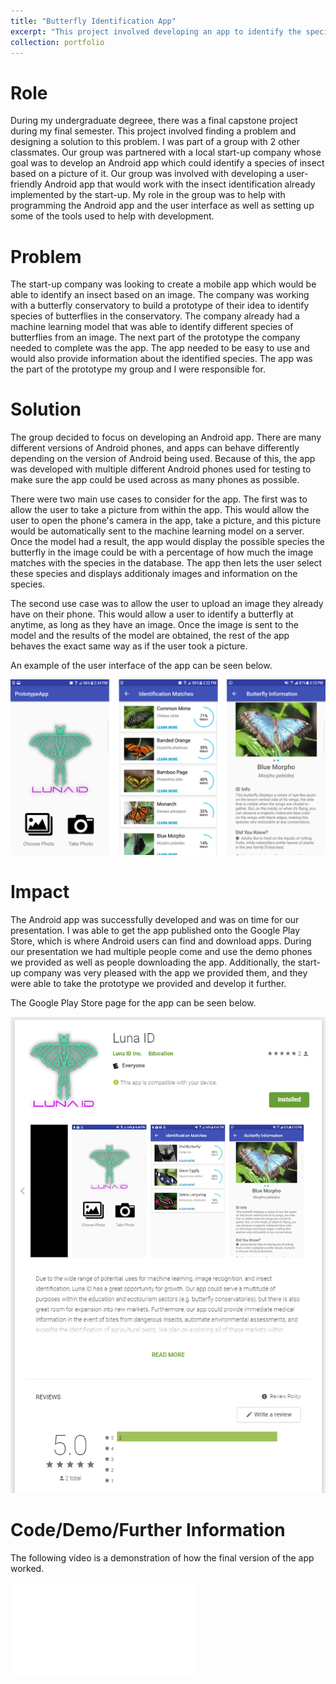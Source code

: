```yaml
---
title: "Butterfly Identification App"
excerpt: "This project involved developing an app to identify the species of a buttefly from an image. <br/><img src='/images/UI_for_luna_app.png'>"
collection: portfolio
---
```


Role
======
During my undergraduate degreee, there was a final capstone project during my final semester. This project 
involved finding a problem and designing a solution to this problem. I was part of a group with 2 other 
classmates. Our group was partnered with a local start-up company whose goal was to develop an Android app
which could identify a species of insect based on a picture of it. Our group was involved with developing
a user-friendly Android app that would work with the insect identification already implemented by the start-up.
My role in the group was to help with programming the Android app and the user interface 
as well as setting up some of the tools used to help with development.

Problem
======
The start-up company was looking to create a mobile app which would be able to identify an insect based on an
image. The company was working with a butterfly conservatory to build a prototype of their idea to identify
species of butterflies in the conservatory. The company already had a machine learning model that was able
to identify different species of butterflies from an image. 
The next part of the prototype the company needed to complete was the app. The app needed to be easy to use and
would also provide information about the identified species. The app was the part of the prototype my group and
I were responsible for.

Solution
======
The group decided to focus on developing an Android app. There are many different versions of Android phones, and
apps can behave differently depending on the version of Android being used. Because of this, the app was developed 
with multiple different Android phones used for testing to make sure the app could be used across as many phones 
as possible. 

There were two main use cases to consider for the app.
The first was to allow the user to take a picture from within the app. This would allow the user to open the
phone's camera in the app, take a picture, and this picture would be automatically sent to the machine learning 
model on a server. Once the model had a result, the app would display the possible species the butterfly in the 
image could be with a percentage of how much the image matches with the species in the database. The app then lets
the user select these species and displays additionaly images and information on the species.

The second use case was to allow the user to upload an image they already have on their phone. This would allow
a user to identify a butterfly at anytime, as long as they have an image. Once the image is sent to the model and
the results of the model are obtained, the rest of the app behaves the exact same way as if the user took a picture.

An example of the user interface of the app can be seen below.

<img src='/images/UI_for_luna_app.png'>

Impact
======
The Android app was successfully developed and was on time for our presentation. I was able to get the app
published onto the Google Play Store, which is where Android users can find and download apps. During our 
presentation we had multiple people come and use the demo phones we provided as well as people downloading the
app. Additionally, the start-up company was very pleased with the app we provided them, and they were able to
take the prototype we provided and develop it further.

The Google Play Store page for the app can be seen below.

<img src='/images/Luna_ID_play_store_listing.png'>

Code/Demo/Further Information
======
The following video is a demonstration of how the final version of the app worked.

<iframe src="/images/Luna_ID_demo.mp4" frameborder="0" allowfullscreen></iframe>


